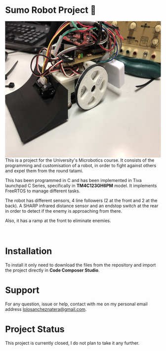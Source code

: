# Sumo Robot Project :robot:

<IMG align="left" src="https://github.com/ManuelSN/Sumo_robot_project/blob/main/data/images/Sumo_Robot.jpg" width="580" height="440">
  
<span>This is a project for the University's Microbotics course. It consists of the programming and customisation of a robot, in order to fight against others and expel them from the round tatami.<span>

<span>This has been programmed in C  and has been implemented in Tiva launchpad C Series, specifically in **TM4C123GH6PM** model. It implements FreeRTOS to manage different tasks.<span>

<span>The robot has different sensors, 4 line followers (2 at the front and 2 at the back). A SHARP infrared distance sensor and an endstop switch at the rear in order to detect if the enemy is approaching from there.<span>

<span>Also, it has a ramp at the front to eliminate enemies.<span><br><br><br>
  
  

# Installation

To install it only need to download the files from the repository and import the project directly in **Code Composer Studio**.

# Support

For any question, issue or help, contact with me on my personal email address lolosancheznatera@gmail.com.

# Project Status

This project is currently closed, I do not plan to take it any further.
